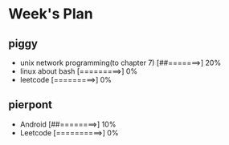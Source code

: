 # Week's Plan

## piggy

- unix network programming(to chapter 7) [##=======>] 20%
- linux about bash [=========>] 0%
- leetcode [=========>] 0%

## pierpont

- Android [##========>] 10%
- Leetcode [==========>] 0%
